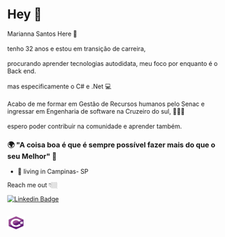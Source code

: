 # Hey 👋

Marianna Santos Here 👩\
\
tenho 32 anos e estou em transição de carreira,\
\
procurando aprender tecnologias autodidata, meu foco por enquanto é o Back end.\
\
mas especificamente o C# e .Net 💻\
\
Acabo de me formar em Gestão de Recursos humanos pelo Senac e ingressar em Engenharia de software na Cruzeiro do sul, 👩🏻‍🎓 \
\
espero poder contribuir na comunidade e aprender também.


### 🌍 "A coisa boa é que é sempre possível fazer mais do que o seu Melhor" 🧠

- 📍 living in Campinas- SP


Reach me out 👇🏼

 [![Linkedin Badge](https://img.shields.io/badge/-LinkedIn-blue?style=flat-square&logo=Linkedin&logoColor=white&link=https://www.linkedin.com/in/santos-marianna/)](https://www.linkedin.com/in/santos-marianna/) 

<div style="display: inline_block"><br>
 
  <img align="center" alt="Rafa-Csharp" height="30" width="40" src="https://raw.githubusercontent.com/devicons/devicon/master/icons/csharp/csharp-original.svg">
  
</div>
